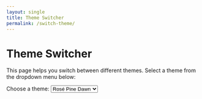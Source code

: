```yaml
---
layout: single
title: Theme Switcher
permalink: /switch-theme/
---
```


# Theme Switcher

This page helps you switch between different themes. Select a theme from the dropdown menu below:

<form method="get" action="/switch-theme/">
  <label for="theme">Choose a theme:</label>
  <select name="theme" id="theme" onchange="this.form.submit()">
    <option value="rose-pine" {% if page.theme == 'rose-pine' %}selected{% endif %}>Rosé Pine Dawn</option>
    <option value="nord" {% if page.theme == 'nord' %}selected{% endif %}>Nord</option>
    <option value="dracula" {% if page.theme == 'dracula' %}selected{% endif %}>Dracula</option>
    <option value="gruvbox" {% if page.theme == 'gruvbox' %}selected{% endif %}>Gruvbox</option>
    <option value="catppuccin-latte" {% if page.theme == 'catppuccin-latte' %}selected{% endif %}>Catppuccin Latte</option>
  </select>
</form>

<script>
// Get theme from URL parameter
const urlParams = new URLSearchParams(window.location.search);
const theme = urlParams.get('theme');

if (theme) {
  // Store theme preference
  localStorage.setItem('preferred-theme', theme);
  
  // Update the theme file being loaded
  document.cookie = `theme=${theme};path=/;max-age=31536000`;
  
  // Redirect to home page with new theme
  window.location.href = '/';
}
</script>
